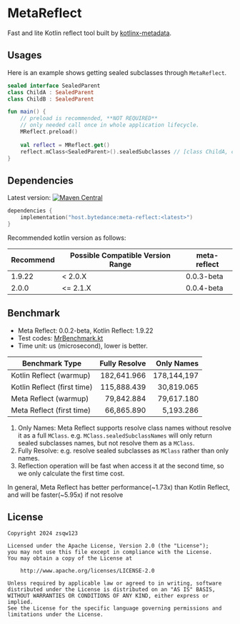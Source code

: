 # MetaReflect

Fast and lite Kotlin reflect tool built by
[kotlinx-metadata](https://github.com/JetBrains/kotlin/blob/master/libraries/kotlinx-metadata/jvm/ReadMe.md).

## Usages

Here is an example shows getting sealed subclasses through `MetaReflect`.

```kotlin
sealed interface SealedParent
class ChildA : SealedParent
class ChildB : SealedParent

fun main() {
    // preload is recommended, **NOT REQUIRED**
    // only needed call once in whole application lifecycle.
    MReflect.preload()
    
    val reflect = MReflect.get()
    reflect.mClass<SealedParent>().sealedSubclasses // [class ChildA, class ChildB]
}
```


## Dependencies

Latest version:
[![Maven Central](https://img.shields.io/maven-central/v/host.bytedance/meta-reflect)](https://central.sonatype.com/artifact/host.bytedance/meta-reflect)

```kotlin
dependencies {
    implementation("host.bytedance:meta-reflect:<latest>")
}
```

Recommended kotlin version as follows:

| Recommend | Possible Compatible Version Range | meta-reflect |
|-----------|-----------------------------------|--------------|
| 1.9.22    | < 2.0.X                           | 0.0.3-beta   |
| 2.0.0     | <= 2.1.X                          | 0.0.4-beta   |

## Benchmark

- Meta Reflect: 0.0.2-beta, Kotlin Reflect: 1.9.22
- Test codes: [MrBenchmark.kt](demo/src/main/kotlin/zsu/meta/reflect/benchmark/MrBenchmark.kt)
- Time unit: us (microsecond), lower is better.

| Benchmark Type              | Fully Resolve |  Only Names |
|-----------------------------|--------------:|------------:|
| Kotlin Reflect (warmup)     |   182,641.966 | 178,144,197 |
| Kotlin Reflect (first time) |   115,888.439 |  30,819.065 |
| Meta Reflect (warmup)       |    79,842.884 |  79,617.180 |
| Meta Reflect (first time)   |    66,865.890 |   5,193.286 |

1. Only Names: Meta Reflect supports resolve class names without resolve it as a full `MClass`.
   e.g. `MClass.sealedSubclassNames` will only return sealed subclasses names, but not resolve them as a `MClass`.
2. Fully Resolve: e.g. resolve sealed subclasses as `MClass` rather than only names.
3. Reflection operation will be fast when access it at the second time, so we only calculate the first time cost. 

In general, Meta Reflect has better performance(~1.73x) than Kotlin Reflect, and will be faster(~5.95x) if not resolve 

## License

```
Copyright 2024 zsqw123

Licensed under the Apache License, Version 2.0 (the "License");
you may not use this file except in compliance with the License.
You may obtain a copy of the License at

    http://www.apache.org/licenses/LICENSE-2.0

Unless required by applicable law or agreed to in writing, software
distributed under the License is distributed on an "AS IS" BASIS,
WITHOUT WARRANTIES OR CONDITIONS OF ANY KIND, either express or implied.
See the License for the specific language governing permissions and
limitations under the License.
```
